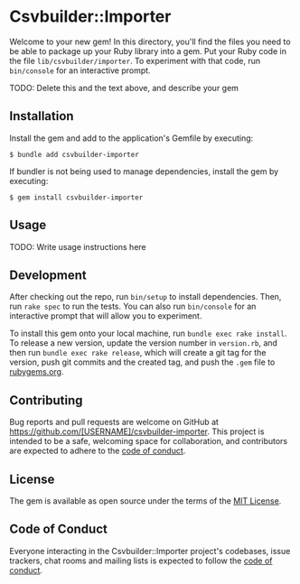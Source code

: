 # Csvbuilder::Importer

Welcome to your new gem! In this directory, you'll find the files you need to be able to package up your Ruby library into a gem. Put your Ruby code in the file `lib/csvbuilder/importer`. To experiment with that code, run `bin/console` for an interactive prompt.

TODO: Delete this and the text above, and describe your gem

## Installation

Install the gem and add to the application's Gemfile by executing:

    $ bundle add csvbuilder-importer

If bundler is not being used to manage dependencies, install the gem by executing:

    $ gem install csvbuilder-importer

## Usage

TODO: Write usage instructions here

## Development

After checking out the repo, run `bin/setup` to install dependencies. Then, run `rake spec` to run the tests. You can also run `bin/console` for an interactive prompt that will allow you to experiment.

To install this gem onto your local machine, run `bundle exec rake install`. To release a new version, update the version number in `version.rb`, and then run `bundle exec rake release`, which will create a git tag for the version, push git commits and the created tag, and push the `.gem` file to [rubygems.org](https://rubygems.org).

## Contributing

Bug reports and pull requests are welcome on GitHub at https://github.com/[USERNAME]/csvbuilder-importer. This project is intended to be a safe, welcoming space for collaboration, and contributors are expected to adhere to the [code of conduct](https://github.com/[USERNAME]/csvbuilder-importer/blob/main/CODE_OF_CONDUCT.md).

## License

The gem is available as open source under the terms of the [MIT License](https://opensource.org/licenses/MIT).

## Code of Conduct

Everyone interacting in the Csvbuilder::Importer project's codebases, issue trackers, chat rooms and mailing lists is expected to follow the [code of conduct](https://github.com/[USERNAME]/csvbuilder-importer/blob/main/CODE_OF_CONDUCT.md).
